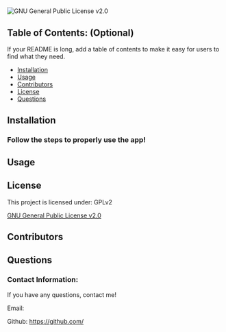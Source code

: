 # 

![GNU General Public License v2.0](https://img.shields.io/badge/license-GPLv2-orange) 


## Table of Contents: (Optional)
If your README is long, add a table of contents to make it easy for users to find what they need.
        
- [Installation](#Installation)
- [Usage](#Usage)
- [Contributors](#Contributors)
- [License](#License)
- [Questions](#Questions)

## Installation

### Follow the steps to properly use the app!


## Usage



## License

This project is licensed under: GPLv2

[GNU General Public License v2.0](https://choosealicense.com/licenses/mit/)

## Contributors



## Questions
### Contact Information:

If you have any questions, contact me!

Email: 

Github: https://github.com/

